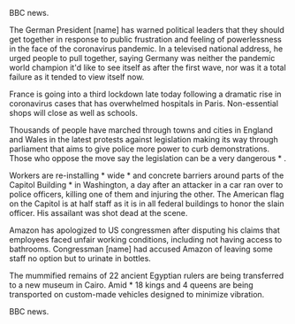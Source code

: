 BBC news.

The German President [name] has warned political leaders that they should get together in response to public frustration and feeling of powerlessness in the face of the coronavirus pandemic. In a televised national address, he urged people to pull together, saying Germany was neither the pandemic world champion it'd like to see itself as after the first wave, nor was it a total failure as it tended to view itself now.

France is going into a third lockdown late today following a dramatic rise in coronavirus cases that has overwhelmed hospitals in Paris. Non-essential shops will close as well as schools.

Thousands of people have marched through towns and cities in England and Wales in the latest protests against legislation making its way through parliament that aims to give police more power to curb demonstrations. Those who oppose the move say the legislation can be a very dangerous * .

Workers are re-installing * wide * and concrete barriers around parts of the Capitol Building * in Washington, a day after an attacker in a car ran over to police officers, killing one of them and injuring the other. The American flag on the Capitol is at half staff as it is in all federal buildings to honor the slain officer. His assailant was shot dead at the scene.

Amazon has apologized to US congressmen after disputing his claims that employees faced unfair working conditions, including not having access to bathrooms. Congressman [name] had accused Amazon of leaving some staff no option but to urinate in bottles. 

The mummified remains of 22 ancient Egyptian rulers are being transferred to a new museum in Cairo. Amid * 18 kings and 4 queens are being transported on custom-made vehicles designed to minimize vibration.

BBC news.
